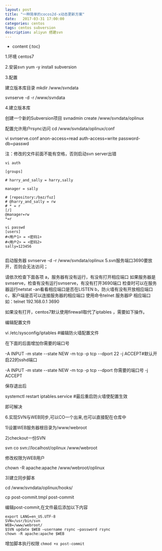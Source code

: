 ```yaml
---
layout: post
title: "一种简单的cocos2d-x动态更新方案"
date:   2017-03-31 17:00:00
categories: centos
tags: centos subversion
description: aliyun 搭建svn
---
```


* content
{:toc}

1.环境
centos7

2.安装svn
yum -y install subversion

3.配置

建立版本库目录
mkdir /www/svndata

svnserve -d -r /www/svndata

4.建立版本库

创建一个新的Subversion项目
svnadmin create /www/svndata/oplinux

配置允许用户rsync访问
cd /www/svndata/oplinux/conf

vi svnserve.conf
anon-access=read
auth-access=write
password-db=passwd

注：修改的文件前面不能有空格，否则启动svn server出错
```
vi auth

[groups]

# harry_and_sally = harry,sally

manager = sally

# [repository:/baz/fuz]
# @harry_and_sally = rw
# * = r
[/]
@manager=rw
*=r

vi passwd
[users]
#<用户1> = <密码1>
#<用户2> = <密码2>
sally=123456


```
启动服务器
 svnserve -d -r /www/svndata/oplinux
5.svn服务端口3690要放开，否则会无法访问；

请依次检查下面各项
a，服务器有没有运行，有没有打开相应端口
如果服务器是svnserve，检查有没有运行svnserve，有没有打开3690端口
检查时可以在服务器运行netstat -an看看相应端口是否在LISTEN
b，防火墙有没有开放相应端口
c，客户端是否可以连接服务器的相应端口
使用命令telnet 服务器IP 相应端口
如：telnet 192.168.0.1 3690

如果没有打开，centos7默认使用firewall取代了iptables ，需要如下操作。

编辑配置文件

vi /etc/sysconfig/iptables #编辑防火墙配置文件

在下面的后面增加你需要的端口号

-A INPUT -m state --state NEW -m tcp -p tcp --dport 22 -j ACCEPT#默认开启22的sshd端口

-A INPUT -m state --state NEW -m tcp -p tcp --dport 你需要的端口号 -j ACCEPT

保存退出后

systemctl restart iptables.service #最后重启防火墙使配置生效

即可解决


6.实现SVN与WEB同步,可以CO一个出来,也可以直接配在仓库中

1)设置WEB服务器根目录为/www/webroot

2)checkout一份SVN

svn co svn://localhost/oplinux /www/webroot

修改权限为WEB用户

chown -R apache:apache /www/webroot/oplinux

3)建立同步脚本

cd /www/svndata/oplinux/hooks/

cp post-commit.tmpl post-commit

编辑post-commit,在文件最后添加以下内容
```
export LANG=en_US.UTF-8
SVN=/usr/bin/svn
WEB=/www/webroot/
$SVN update $WEB –username rsync –password rsync
chown -R apache:apache $WEB
```
增加脚本执行权限
```chmod +x post-commit```